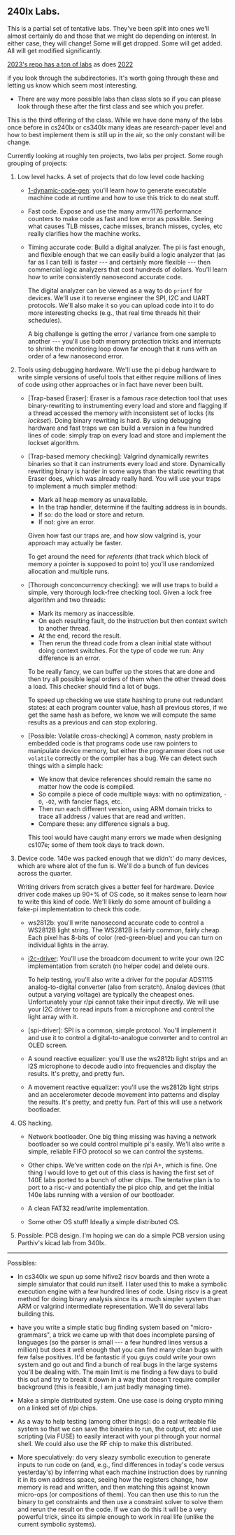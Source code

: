 ## 240lx Labs.

This is a partial set of tentative labs.  They've been split into
ones we'll almost certainly do and those that we might do depending
on interest.  In either case, they will change!  Some will get dropped.
Some will get added.  All will get modified significantly.

[2023's repo has a ton of
labs](https://github.com/dddrrreee/cs240lx-23spr/tree/main/labs)
as does [2022](https://github.com/dddrrreee/cs240lx-22spr/tree/main/labs)

if you look through the subdirectories.  It's worth going through these
and letting us know which seem most interesting.

   - There are way more possible labs than class slots so if you can
     please look through these after the first class and see which
     you prefer.

This is the third offering of the class.  While we have done many of
the labs once before in cs240lx or cs340lx many ideas are research-paper
level and how to best implement them is still up in the air, so the only
constant will be change.

Currently looking at roughly ten projects, two labs per project.
Some rough grouping of projects:

  1. Low level hacks. A set of projects that do low level code hacking

     - [1-dynamic-code-gen](1-dynamic-code-gen/README.md): you'll learn
       how to generate executable machine code at runtime and how to 
       use this trick to do neat stuff.  

     - Fast code. Expose and use the many armv1176 performance counters
       to make code as fast and low error as possible.  Seeing what
       causes TLB misses, cache misses, branch misses, cycles, etc really
       clarifies how the machine works.

     - Timing accurate code: Build a digital analyzer. The pi is fast
       enough, and flexible enough that we can easily build a logic
       analyzer that (as far as I can tell) is faster --- and certainly
       more flexible --- then commercial logic analyzers that cost
       hundreds of dollars.  You'll learn how to write consistently
       nanosecond accurate code.

       The digital analyzer can be viewed as a way to do `printf`
       for devices.  We'll use it to reverse engineer the SPI, I2C and
       UART protocols.  We'll also make it so you can upload code into
       it to do more interesting checks (e.g., that real time threads hit
       their schedules).

       A big challenge is getting the error / variance from one sample to
       another --- you'll use both memory protection tricks and interrupts
       to shrink the monitoring loop down far enough that it runs with an
       order of a few nanosecond error.

  2. Tools using debugging hardware.   We'll use the pi debug hardware
     to write simple versions of useful tools that either require 
     millions of lines of code using other approaches or in fact have 
     never been built.

     - [Trap-based Eraser]: Eraser is a famous race detection tool that
       uses binary-rewriting to instrumenting every load and store and
       flagging if a thread accessed the memory with inconsistent set of
       locks (its *lockset*).  Doing binary rewriting is hard.  By using
       debugging hardware and fast traps we can build a version in a few
       hundred lines of code: simply trap on every load and store and
       implement the lockset algorithm.
     
     - [Trap-based memory checking]: Valgrind dynamically rewrites binaries
       so that it can instruments every load and store.  Dynamically
       rewriting binary is harder in some ways than the static rewriting
       that Eraser does, which was already really hard.  You will use your
       traps to implement a much simpler method:
   
          - Mark all heap memory as unavailable.
          - In the trap handler, determine if the faulting address is in bounds.
          - If so: do the load or store and return.
          - If not: give an error.
      
       Given how fast our traps are, and how slow valgrind is, your approach
       may actually be faster.
      
       To get around the need for *referents* (that track which block of
       memory a pointer is supposed to point to) you'll use randomized
       allocation and multiple runs.

     - [Thorough conconcurrency checking]: we will use traps to build a simple,
       very thorough lock-free checking tool.  Given a lock free algorithm and
       two threads:

        - Mark its memory as inaccessible.
        - On each resulting fault, do the instruction but then context switch
          to another thread.
        - At the end, record the result.
        - Then rerun the thread code from a clean initial state without doing
          context switches.   For the type of code we run: Any difference
          is an error.

       To be really fancy, we can buffer up the stores that are done and
       then try all possible legal orders of them when the other thread
       does a load.  This checker should find a lot of bugs.

       To speed up checking we use state hashing to prune out redundant
       states: at each program counter value, hash all previous stores,
       if we get the same hash as before, we know we will compute the same
       results as a previous and can stop exploring.

     - [Possible: Volatile cross-checking] A common, nasty problem in
       embedded code is that programs code use raw pointers to manipulate
       device memory, but either the programmer does not use `volatile`
       correctly or the compiler has a bug.  We can detect such things with
       a simple hack:

       - We know that device references should remain the same no matter
         how the code is compiled.
       - So compile a piece of code multiple ways: with no optimization, `-O`,
       `-O2`, with fancier flags, etc.
       - Then run each different version, using ARM domain tricks to trace
         all address / values that are read and written.
       - Compare these: any difference signals a bug.
 
       This tool would have caught many errors we made when designing cs107e;
       some of them took days to track down.

   3. Device code.  140e was packed enough that we didn't' do many devices,
      which are where alot of the fun is.  We'll do a bunch of fun 
      devices across the quarter.

      Writing drivers from scratch gives a better feel for hardware.
      Device driver code makes up 90+% of OS code, so it makes sense to
      learn how to write this kind of code.   We'll likely do some amount
      of building a fake-pi implementation to check this code.

      - ws2812b: you'll write nanosecond accurate
        code to control a WS2812B light string.  The WS2812B is
        fairly common, fairly cheap.  Each pixel has 8-bits of color
        (red-green-blue) and you can turn on individual lights in
        the array.


      - [i2c-driver](i2c-driver/README.md): You'll use the broadcom
        document to write your own I2C implementation from scratch (no helper
        code) and delete ours.

        To help testing, you'll also write a driver for the popular ADS1115
        analog-to-digital converter (also from scratch).  Analog devices
        (that output a varying voltage) are typically the cheapest ones.
        Unfortunately your r/pi cannot take their input directly.  We will
        use your I2C driver to read inputs from a microphone and control
        the light array with it.

      - [spi-driver]: SPI is a common, simple protocol.  You'll implement
        it and use it to control a digital-to-analogue converter and to
        control an OLED screen.

      - A sound reactive equalizer: you'll use the ws2812b light strips
        and an I2S microphone to decode audio into frequencies and 
        display the results.  It's pretty, and pretty fun.

      - A movement reactive equalizer: you'll use the ws2812b light strips
        and an accelerometer decode movement into patterns and
        display the results.  It's pretty, and pretty fun.  Part of this
        will use a network bootloader.

   4. OS hacking.

      - Network bootloader.  One big thing missing was having a network
        bootloader so we could control multiple pi's easily.  We'll also
        write a simple, reliable FIFO protocol so we can control  the
        systems.

      - Other chips.  We've written code on the r/pi A+, which is
        fine. One thing I would love to get out of this class is having
        the first set of 140E labs ported to a bunch of other chips.
        The tentative plan is to port to a risc-v and potentially the pi
        pico chip, and get the initial 140e labs running with a version
        of our bootloader.

      - A clean FAT32 read/write implementation.

      - Some other OS stuff!  Ideally a simple distributed OS.
        
   5. Possible: PCB design.  I'm hoping we can do a simple PCB version
      using Parthiv's kicad lab from 340lx.

---------------------------------------------------------------------
Possibles:
  - In cs340lx we spun up some hifive2 riscv boards and then wrote a simple
    simulator that could run itself.  I later used this to make a symbolic
    execution engine with a few hundred lines of code.  Using riscv is a
    great method for doing binary analysis since its  a much simpler system
    than ARM or valgrind intermediate representation.  We'll do several labs
    building this.

  - have you write a simple static bug
    finding system based on "micro-grammars", a trick we came up with
    that does incomplete parsing of languages (so the parser is small
    --- a few hundred lines versus a million) but does it well enough
    that you can find many clean bugs with few false positives. It'd be
    fantastic if you guys could write your own system and go out and find
    a bunch of real bugs in the large systems you'll be dealing with.
    The main limit is me finding a few days to build this out and try
    to break it down in a way that doesn't require compiler background
    (this is feasible, I am just badly managing time).

  - Make a simple distributed system.  One use case is doing crypto
    mining on a linked set of r/pi chips.

  - As a way to help testing (among other things): do a real writeable
    file system so that we can save the binaries to run, the output,
    etc and use scripting (via FUSE) to easily interact with your pi
    through your normal shell.  We could also use the RF chip to make
    this distributed.

  - More speculatively: do very sleazy symbolic execution  to generate
    inputs to run code on (and, e.g., find differences in today's code
    versus yesterday's) by inferring what each machine instruction does by
    running it in its own address space, seeing how the registers change,
    how memory is read and written, and then matching this against known
    micro-ops (or compositions of them).  You can then use this to run
    the binary to get constraints and then use a constraint solver to
    solve them and rerun the result on the code.  If we can do this it
    will be a very powerful trick, since its simple enough to work in
    real life (unlike the current symbolic systems).

